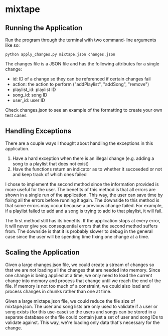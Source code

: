 # mixtape
## Running the Application
Run the program through the terminal with two command-line arguments like so:
```
python apply_changes.py mixtape.json changes.json
```

The changes file is a JSON file and has the following attributes for a single change:
- id: ID of a change so they can be referenced if certain changes fail
- action: the action to perform ("addPlaylist", "addSong", "remove")
- playlist_id: playlist ID
- song_id: song ID
- user_id: user ID

Check changes.json to see an example of the formatting to create your own test cases

## Handling Exceptions
There are a couple ways I thought about handling the exceptions in this application.
1. Have a hard exception when there is an illegal change (e.g. adding a song to a playlist that does not exist)
2. Have the functions return an indicator as to whether it succeeded or not and keep track of which ones failed

I chose to implement the second method since the information provided is more useful for the user. The benefits of this method is that all errors are shown in a single run of the application. This way, the user can save time by fixing all the errors before running it again. The downside to this method is that some errors may occur because a previous change failed. For example, if a playlist failed to add and a song is trying to add to that playlist, it will fail. 

The first method still has its benefits. If the application stops at every error, it will never give you consequential errors that the second method suffers from. The downside is that it is probably slower to debug in the general case since the user will be spending time fixing one change at a time.

## Scaling the Application
Given a large changes.json file, we could create a stream of changes so that we are not loading all the changes that are needed into memory. Since one change is being applied at a time, we only need to load the current change into memory and process that change until we reach the end of the file. If memory is not too much of a constraint, we could also load and process changes in chunks rather than one at time.

Given a large mixtape.json file, we could reduce the file size of mixtape.json. The user and song lists are only used to validate if a user or song exists (for this use-case) so the users and songs can be stored in a separate database or the file could contain just a set of user and song IDs to validate against. This way, we're loading only data that's necessary for the change. 
